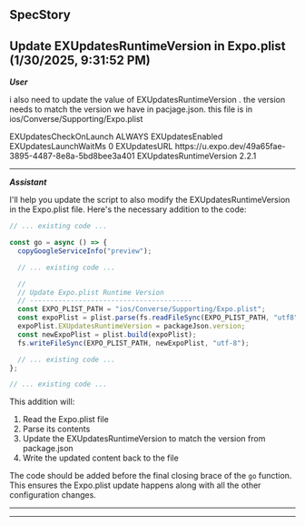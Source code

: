 ## SpecStory

## Update EXUpdatesRuntimeVersion in Expo.plist (1/30/2025, 9:31:52 PM)

_**User**_

i also need to update the value of EXUpdatesRuntimeVersion . the version needs to match the version we have in pacjage.json. this file is in ios/Converse/Supporting/Expo.plist

<?xml version="1.0" encoding="UTF-8"?>
<!DOCTYPE plist PUBLIC "-//Apple//DTD PLIST 1.0//EN" "http://www.apple.com/DTDs/PropertyList-1.0.dtd">
<plist version="1.0">
  <dict>
    <key>EXUpdatesCheckOnLaunch</key>
    <string>ALWAYS</string>
    <key>EXUpdatesEnabled</key>
    <true/>
    <key>EXUpdatesLaunchWaitMs</key>
    <integer>0</integer>
    <key>EXUpdatesURL</key>
    <string>https://u.expo.dev/49a65fae-3895-4487-8e8a-5bd8bee3a401</string>
    <key>EXUpdatesRuntimeVersion</key>
    <string>2.2.1</string>
  </dict>
</plist>

---

_**Assistant**_

I'll help you update the script to also modify the EXUpdatesRuntimeVersion in the Expo.plist file. Here's the necessary addition to the code:

```javascript:scripts/build/ios/preview.js
// ... existing code ...

const go = async () => {
  copyGoogleServiceInfo("preview");

  // ... existing code ...

  //
  // Update Expo.plist Runtime Version
  // ----------------------------------------
  const EXPO_PLIST_PATH = "ios/Converse/Supporting/Expo.plist";
  const expoPlist = plist.parse(fs.readFileSync(EXPO_PLIST_PATH, "utf8"));
  expoPlist.EXUpdatesRuntimeVersion = packageJson.version;
  const newExpoPlist = plist.build(expoPlist);
  fs.writeFileSync(EXPO_PLIST_PATH, newExpoPlist, "utf-8");

  // ... existing code ...
};

// ... existing code ...
```

This addition will:
1. Read the Expo.plist file
2. Parse its contents
3. Update the EXUpdatesRuntimeVersion to match the version from package.json
4. Write the updated content back to the file

The code should be added before the final closing brace of the `go` function. This ensures the Expo.plist update happens along with all the other configuration changes.

---



---

